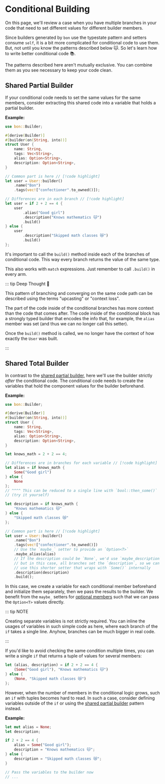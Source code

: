 # Conditional Building

On this page, we'll review a case when you have multiple branches in your code that need to set different values for different builder members.

Since builders generated by `bon` use the typestate pattern and setters consume `self`, it is a bit more complicated for conditional code to use them. But, not until you know the patterns described below 🐱. So let's learn how to write better conditional code 📚.

The patterns described here aren't mutually exclusive. You can combine them as you see necessary to keep your code clean.

## Shared Partial Builder

If your conditional code needs to set the same values for the same members, consider extracting this shared code into a variable that holds a partial builder.

**Example:**

```rust
use bon::Builder;

#[derive(Builder)]
#[builder(on(String, into))]
struct User {
    name: String,
    tags: Vec<String>,
    alias: Option<String>,
    description: Option<String>,
}

// Common part is here // [!code highlight]
let user = User::builder()
    .name("Bon")
    .tags(vec!["confectioner".to_owned()]);

// Differences are in each branch // [!code highlight]
let user = if 2 + 2 == 4 {
    user
        .alias("Good girl")
        .description("Knows mathematics 🐱")
        .build()
} else {
    user
        .description("Skipped math classes 😿")
        .build()
};
```

It's important to call the `build()` method inside each of the branches of conditional code. This way every branch returns the value of the same type.

This also works with `match` expressions. Just remember to call `.build()` in every arm.

::: tip Deep Thought 👀

This pattern of branching and converging on the same code path can be described using the terms "upcasting" or "context loss".

The part of the code inside of the conditional branches has more context than the code that comes after. The code inside of the conditional block has a strongly typed builder that encodes the info that, for example, the `alias` member was set (and thus we can no longer call this setter).

Once the `build()` method is called, we no longer have the context of how exactly the `User` was built.

:::

## Shared Total Builder

In contrast to the [shared partial builder](#shared-partial-builder), here we'll use the builder strictly _after_ the conditional code. The conditional code needs to create the variables that hold the component values for the builder beforehand.

**Example:**

```rust
use bon::Builder;

#[derive(Builder)]
#[builder(on(String, into))]
struct User {
    name: String,
    tags: Vec<String>,
    alias: Option<String>,
    description: Option<String>,
}

let knows_math = 2 + 2 == 4;

// Differences are in branches for each variable // [!code highlight]
let alias = if knows_math {
    Some("Good girl")
} else {
    None
};
// ^^^^ This can be reduced to a single line with `bool::then_some()`
// (try it yourself)

let description = if knows_math {
    "Knows mathematics 🐱"
} else {
    "Skipped math classes 😿"
};

// Common part is here // [!code highlight]
let user = User::builder()
    .name("Bon")
    .tags(vec!["confectioner".to_owned()])
    // Use the `maybe_` setter to provide an `Option<T>`
    .maybe_alias(alias)
    // If the description could be `None`, we'd use `maybe_description`,
    // but in this case, all branches set the `description`, so we can
    // use this shorter setter that wraps with `Some()` internally
    .description(description)
    .build();
```

In this case, we create a variable for each conditional member beforehand and initialize them separately, then we pass the results to the builder. We benefit from the `maybe_` setters for [optional members](../basics/optional-members) such that we can pass the `Option<T>` values directly.

::: tip NOTE

Creating separate variables is not strictly required. You can inline the usages of variables in such simple code as here, where each branch of the `if` takes a single line. Anyhow, branches can be much bigger in real code.

:::

If you'd like to avoid checking the same condition multiple times, you can write a single `if` that returns a tuple of values for several members:

```rust
let (alias, description) = if 2 + 2 == 4 {
    (Some("Good girl"), "Knows mathematics 🐱")
} else {
    (None, "Skipped math classes 😿")
};
```

However, when the number of members in the conditional logic grows, such an `if` with tuples becomes hard to read. In such a case, consider defining variables outside of the `if` or using the [shared partial builder](#shared-partial-builder) pattern instead.

**Example:**

```rust
let mut alias = None;
let description;

if 2 + 2 == 4 {
    alias = Some("Good girl");
    description = "Knows mathematics 🐱";
} else {
    description = "Skipped math classes 😿";
}

// Pass the variables to the builder now
// ...
```
